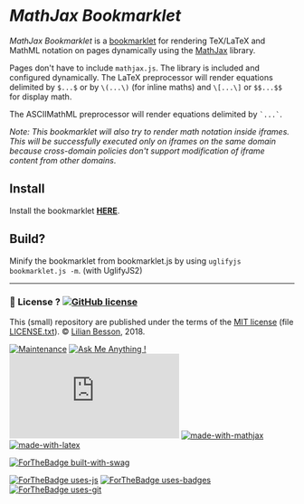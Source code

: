 # *MathJax Bookmarklet*

*MathJax Bookmarklet* is a [bookmarklet](https://en.wikipedia.org/wiki/Bookmarklet) for rendering TeX/LaTeX and MathML notation on pages dynamically using the [MathJax](http://www.mathjax.org/) library.

Pages don't have to include `mathjax.js`.
The library is included and configured dynamically. The LaTeX preprocessor will render equations delimited by `$...$` or by `\(...\)` (for inline maths) and `\[...\]` or `$$...$$` for display math.

The ASCIIMathML preprocessor will render equations delimited by ``` `...` ```.

*Note: This bookmarklet will also try to render math notation inside iframes. This will be successfully executed only on iframes on the same domain because cross-domain policies don't support modification of iframe content from other domains*.

## Install
Install the bookmarklet **[HERE](https://naereen.github.io/mathjax-bookmarklet/)**.

## Build?
Minify the bookmarklet from bookmarklet.js by using `uglifyjs bookmarklet.js -m`. (with UglifyJS2)

---

### :scroll: License ? [![GitHub license](https://img.shields.io/github/license/Naereen/mathjax-bookmarklet.svg)](https://github.com/Naereen/mathjax-bookmarklet/blob/master/LICENSE)
This (small) repository are published under the terms of the [MIT license](http://lbesson.mit-license.org/) (file [LICENSE.txt](LICENSE.txt)).
© [Lilian Besson](https://GitHub.com/Naereen), 2018.

[![Maintenance](https://img.shields.io/badge/Maintenu%3F-oui-green.svg)](https://GitHub.com/Naereen/mathjax-bookmarklet/graphs/commit-activity)
[![Ask Me Anything !](https://img.shields.io/badge/Ask%20me-anything-1abc9c.svg)](https://GitHub.com/Naereen/mathjax-bookmarklet)
[![Analytics](https://ga-beacon.appspot.com/UA-38514290-17/github.com/Naereen/mathjax-bookmarklet/README.md?pixel)](https://GitHub.com/Naereen/mathjax-bookmarklet/)
[![made-with-mathjax](https://img.shields.io/badge/Made%20with-MathJax-1f425f.svg)](https://www.mathjax.org/)
[![made-with-latex](https://img.shields.io/badge/Made%20with-LaTeX-1f425f.svg)](https://www.latex-project.org/)

[![ForTheBadge built-with-swag](http://ForTheBadge.com/images/badges/built-with-swag.svg)](https://GitHub.com/Naereen/)

[![ForTheBadge uses-js](http://ForTheBadge.com/images/badges/uses-js.svg)](http://ForTheBadge.com)
[![ForTheBadge uses-badges](http://ForTheBadge.com/images/badges/uses-badges.svg)](http://ForTheBadge.com)
[![ForTheBadge uses-git](http://ForTheBadge.com/images/badges/uses-git.svg)](https://GitHub.com/)
